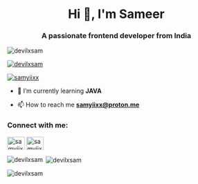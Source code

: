 <h1 align="center">Hi 👋, I'm Sameer</h1>
<h3 align="center">A passionate frontend developer from India</h3>

<p align="left"> <img src="https://komarev.com/ghpvc/?username=devilxsam&label=Profile%20views&color=0e75b6&style=flat" alt="devilxsam" /> </p>

<p align="left"> <a href="https://github.com/ryo-ma/github-profile-trophy"><img src="https://github-profile-trophy.vercel.app/?username=devilxsam" alt="devilxsam" /></a> </p>

<p align="left"> <a href="https://twitter.com/samyiixx" target="blank"><img src="https://img.shields.io/twitter/follow/samyiixx?logo=twitter&style=for-the-badge" alt="samyiixx" /></a> </p>

- 🌱 I’m currently learning **JAVA**

- 📫 How to reach me **samyiixx@proton.me**

<h3 align="left">Connect with me:</h3>
<p align="left">
<a href="https://twitter.com/samyiixx" target="blank"><img align="center" src="https://raw.githubusercontent.com/rahuldkjain/github-profile-readme-generator/master/src/images/icons/Social/twitter.svg" alt="samyiixx" height="30" width="40" /></a>
<a href="https://instagram.com/samyiixx" target="blank"><img align="center" src="https://raw.githubusercontent.com/rahuldkjain/github-profile-readme-generator/master/src/images/icons/Social/instagram.svg" alt="samyiixx" height="30" width="40" /></a>
</p>

<p><img align="left" src="https://github-readme-stats.vercel.app/api/top-langs?username=devilxsam&show_icons=true&locale=en&layout=compact" alt="devilxsam" /></p>

<p>&nbsp;<img align="center" src="https://github-readme-stats.vercel.app/api?username=devilxsam&show_icons=true&locale=en" alt="devilxsam" /></p>

<p><img align="center" src="https://github-readme-streak-stats.herokuapp.com/?user=devilxsam&" alt="devilxsam" /></p>
